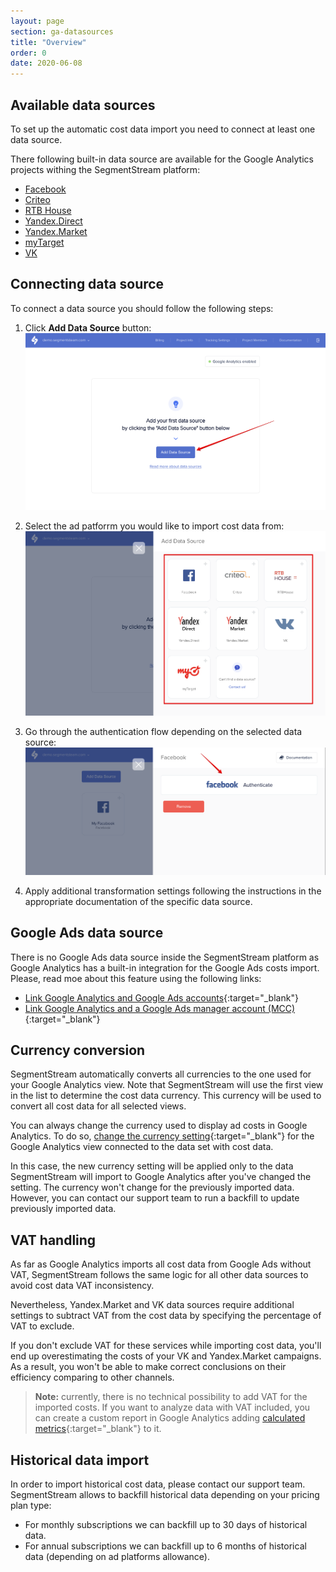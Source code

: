 ```yaml
---
layout: page
section: ga-datasources
title: "Overview"
order: 0
date: 2020-06-08
---
```


## Available data sources

To set up the automatic cost data import you need to connect at least one data source.

There following built-in data source are available for the Google Analytics projects withing the SegmentStream platform:

* [Facebook](/ga-datasources/facebook)
* [Criteo](/ga-datasources/criteo)
* [RTB House](/ga-datasources/rtb-house)
* [Yandex.Direct](/ga-datasources/yandex-direct)
* [Yandex.Market](/ga-datasources/yandex-market)
* [myTarget](/ga-datasources/mytarget)
* [VK](/ga-datasources/vk)

## Connecting data source

To connect a data source you should follow the following steps:

1. Click **Add Data Source** button:
![Add Google Analytics cost import data source](/img/google-analytics/ga-add-data-source.png)

2. Select the ad patforrm you would like to import cost data from:
![Select Google Analytics data souce](/img/google-analytics/ga-select-data-source.png)

3. Go through the authentication flow depending on the selected data source:
![Authenticate Google Analytics data source](/img/google-analytics/ga-auth-data-source.png)

4. Apply additional transformation settings following the instructions in the appropriate documentation of the specific data source.

## Google Ads data source

There is no Google Ads data source inside the SegmentStream platform as Google Analytics has a built-in integration for the Google Ads costs import. Please, read moe about this feature using the following links:
* [Link Google Analytics and Google Ads accounts](https://support.google.com/google-ads/answer/1704341?visit_id=637235865015177230-592091607&rd=1){:target="_blank"}
* [Link Google Analytics and a Google Ads manager account (MCC)](https://support.google.com/google-ads/answer/6209127?hl=en&ref_topic=3121765){:target="_blank"}

## Currency conversion

SegmentStream automatically converts all currencies to the one used for your Google Analytics view. Note that SegmentStream will use the first view in the list to determine the cost data currency. This currency will be used to convert all cost data for all selected views.

You can always change the currency used to display ad costs in Google Analytics. To do so, [change the currency setting](https://support.google.com/analytics/answer/1010249){:target="_blank"} for the Google Analytics view connected to the data set with cost data.

In this case, the new currency setting will be applied only to the data SegmentStream will import to Google Analytics after you've changed the setting. The currency won't change for the previously imported data. However, you can contact our support team to run a backfill to update previously imported data.

## VAT handling

As far as Google Analytics imports all cost data from Google Ads without VAT, SegmentStream follows the same logic for all other data sources to avoid cost data VAT inconsistency.

Nevertheless, Yandex.Market and VK data sources require additional settings to subtract VAT from the cost data by specifying the percentage of VAT to exclude.

If you don't exclude VAT for these services while importing cost data, you'll end up overestimating the costs of your VK and Yandex.Market campaigns. As a result, you won't be able to make correct conclusions on their efficiency comparing to other channels.

> **Note:** currently, there is no technical possibility to add VAT for the imported costs. If you want to analyze data with VAT included, you can create a custom report in Google Analytics adding [calculated metrics](https://support.google.com/analytics/answer/6121409?hl=en){:target="_blank"} to it.

## Historical data import

In order to import historical cost data, please contact our support team. SegmentStream allows to backfill historical data depending on your pricing plan type:

* For monthly subscriptions we can backfill up to 30 days of historical data.
* For annual subscriptions we can backfill up to 6 months of historical data (depending on ad platforms allowance).
